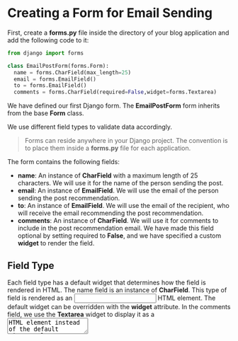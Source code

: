 # Creating a Form for Email Sending

First, create a **forms.py** file inside the directory of your blog application and add the following code to it:

```python
from django import forms

class EmailPostForm(forms.Form):
  name = forms.CharField(max_length=25)
  email = forms.EmailField()
  to = forms.EmailField()
  comments = forms.CharField(required=False,widget=forms.Textarea)
```

We have defined our first Django form. The **EmailPostForm** form inherits from the base **Form** class. 

We use different field types to validate data accordingly.

> Forms can reside anywhere in your Django project. The convention is to place them inside a **forms.py** file for each application.

The form contains the following fields: 

- **name**: An instance of **CharField** with a maximum length of 25 characters. We will use it for the name of the person sending the post. 
- **email**: An instance of **EmailField**. We will use the email of the person sending the post recommendation. 
- **to**: An instance of **EmailField**. We will use the email of the recipient, who will receive the email recommending the post recommendation. 
- **comments**: An instance of **CharField**. We will use it for comments to include in the post recommendation email. We have made this field optional by setting required to **False**, and we have specified a custom **widget** to render the field.

## Field Type

Each field type has a default widget that determines how the field is rendered in HTML. The name field is an instance of **CharField**. This type of field is rendered as an <input type="text"> HTML element. The default widget can be overridden with the **widget** attribute. In the comments field, we use the **Textarea** widget to display it as a <textarea> HTML element instead of the default <input> element.

## Field Validation

Field validation also depends on the field type. For example, the **email** and **to** fields are **EmailField** fields. Both fields require a valid email address; the field validation will otherwise raise a **forms. ValidationError** exception and the form will not validate. Other parameters are also taken into account for the form field validation, such as the name field having a maximum length of 25 or the **comments** field being optional.

These are only some of the field types that Django provides for forms. You can find a list of all field types available at https://docs.djangoproject.com/en/4.1/ref/forms/fields/.

